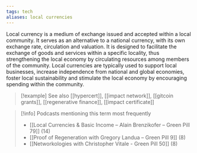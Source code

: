 ```yaml
---
tags: tech
aliases: local currencies
---
```


Local currency is a medium of exchange issued and accepted within a local community. It serves as an alternative to a national currency, with its own exchange rate, circulation and valuation. It is designed to facilitate the exchange of goods and services within a specific locality, thus strengthening the local economy by circulating resources among members of the community. Local currencies are typically used to support local businesses, increase independence from national and global economies, foster local sustainability and stimulate the local economy by encouraging spending within the community.

> [!example] See also
> [[hypercert]], [[impact network]], [[gitcoin grants]], [[regenerative finance]], [[impact certificate]]

> [!info] Podcasts mentioning this term most frequently
> * [[Local Currencies & Basic Income – Alain Brenzikofer – Green Pill 79]] (14)
> * [[Proof of Regeneration with Gregory Landua – Green Pill 9]] (8)
> * [[Networkologies with Christopher Vitale - Green Pill 50]] (8)